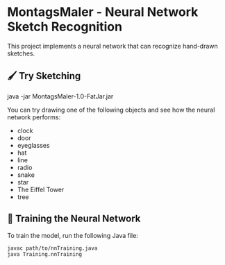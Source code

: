 # MontagsMaler - Neural Network Sketch Recognition

This project implements a neural network that can recognize hand-drawn sketches.

## 🖌️ Try Sketching
java -jar MontagsMaler-1.0-FatJar.jar

You can try drawing one of the following objects and see how the neural network performs:

- clock  
- door  
- eyeglasses  
- hat  
- line  
- radio  
- snake  
- star  
- The Eiffel Tower  
- tree

## 🧠 Training the Neural Network

To train the model, run the following Java file:

```bash
javac path/to/nnTraining.java
java Training.nnTraining

